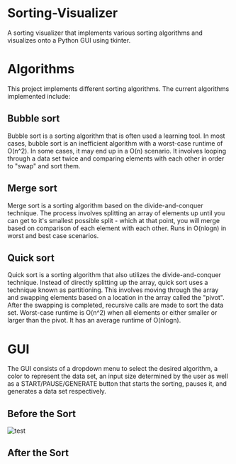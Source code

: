 # Sorting-Visualizer

A sorting visualizer that implements various sorting algorithms and visualizes onto a Python GUI using tkinter.

# Algorithms
This project implements different sorting algorithms. The current algorithms implemented include:

## Bubble sort
Bubble sort is a sorting algorithm that is often used a learning tool. In most cases, bubble sort is an inefficient algorithm with a worst-case runtime of O(n^2). In some cases, it may end up in a O(n) scenario. It involves looping through a data set twice and comparing elements with each other in order to "swap" and sort them.

## Merge sort
Merge sort is a sorting algorithm based on the divide-and-conquer technique. The process involves splitting an array of elements up until you can get to it's smallest possible split - which at that point, you will merge based on comparison of each element with each other. Runs in O(nlogn) in worst and best case scenarios.

## Quick sort
Quick sort is a sorting algorithm that also utilizes the divide-and-conquer technique. Instead of directly splitting up the array, quick sort uses a technique known as partitioning. This involves moving through the array and swapping elements based on a location in the array called the "pivot". After the swapping is completed, recursive calls are made to sort the data set. Worst-case runtime is O(n^2) when all elements or either smaller or larger than the pivot. It has an average runtime of O(nlogn). 

# GUI
The GUI consists of a dropdown menu to select the desired algorithm, a color to represent the data set, an input size determined by the user as well as a START/PAUSE/GENERATE button that starts the sorting, pauses it, and generates a data set respectively.

## Before the Sort
![test](https://prnt.sc/13nf7ng)




## After the Sort
